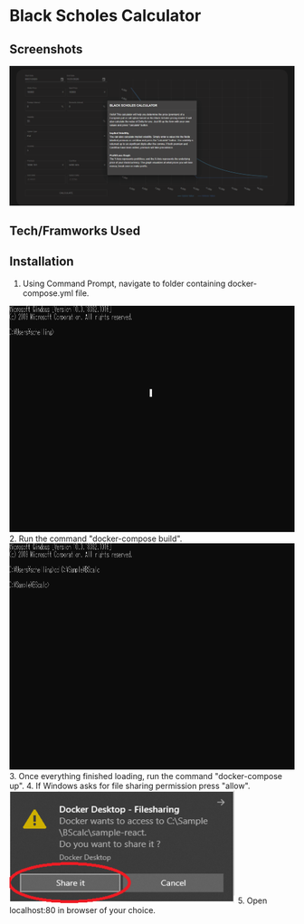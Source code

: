 # Black Scholes Calculator
## Screenshots
![](https://github.com/Robert-J-Schelling/BSCheck/blob/master/Screenshots/BSCalc_sample.gif)
## Tech/Framworks Used
## Installation
1. Using Command Prompt, navigate to folder containing docker-compose.yml file.
<img src="https://github.com/Robert-J-Schelling/BSCheck/blob/master/Screenshots/Installation_Step1.gif" width="800" height="400" />
2. Run the command "docker-compose build".
<img src="https://github.com/Robert-J-Schelling/BSCheck/blob/master/Screenshots/Installation_Step2.gif" width="800" height="400" />
3. Once everything finished loading, run the command "docker-compose up".
4. If Windows asks for file sharing permission press "allow".
<img src="https://github.com/Robert-J-Schelling/BSCheck/blob/master/Screenshots/Allow_Sharing.png" width="400" height="200" />
5. Open localhost:80 in browser of your choice.
